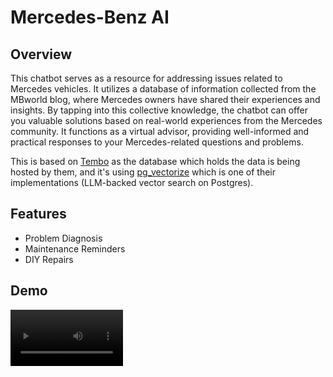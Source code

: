 # Mercedes-Benz AI 

## Overview
This chatbot serves as a resource for addressing issues related to Mercedes vehicles.
It utilizes a database of information collected from the MBworld blog, where Mercedes owners have shared their experiences and insights.
By tapping into this collective knowledge, the chatbot can offer you valuable solutions based on real-world experiences from the Mercedes community.
It functions as a virtual advisor, providing well-informed and practical responses to your Mercedes-related questions and problems.

This is based on [Tembo](https://tembo.io/) as the database which holds the data is being hosted by them,
and it's using [pg_vectorize](https://github.com/tembo-io/pg_vectorize) which is one of their implementations (LLM-backed vector search on Postgres).

## Features
- Problem Diagnosis
- Maintenance Reminders
- DIY Repairs

## Demo
<video src='https://github.com/olsihoxha/mb-solutions/blob/main/mb-solutions-demo.mp4' width=180/>

## Getting Started

These instructions will get you a copy of the project up and running on your local machine for development and testing purposes.

### Prerequisites

- Python 3.x
- pip
- langchain
- openai
- streamlit
- huggingface-hub

### Installing

1. Clone the repository
> git clone https://github.com/olsihoxha/mb-solutions.git


2. Change into the project directory
> cd mb-solutions


3. Install the required packages
> pip install -r requirements.txt

4. Run the project 
>streamlit run main.py


### Constants 
To run this you have to replace the values of the variables below(found in `constants.py`) with your own keys:
```
OPEN_AI_API_KEY = '<your-key>'
HUGGING_FACE_API_KEY = '<your-key>'
```
